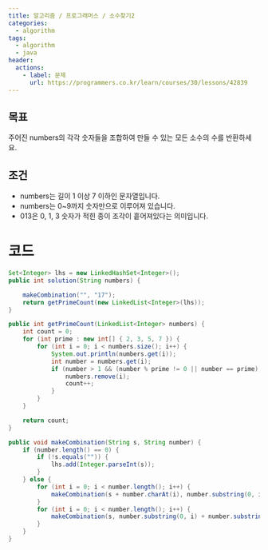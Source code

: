 ```yaml
---
title: 알고리즘 / 프로그래머스 / 소수찾기2
categories: 
  - algorithm
tags: 
  - algorithm
  - java
header:  
  actions:
    - label: 문제
      url: https://programmers.co.kr/learn/courses/30/lessons/42839
---
```

## 목표
주어진 numbers의 각각 숫자들을 조합하여 만들 수 있는 모든 소수의 수를 반환하세요.
 
## 조건
-   numbers는 길이 1 이상 7 이하인 문자열입니다.
-   numbers는 0~9까지 숫자만으로 이루어져 있습니다.
-   013은 0, 1, 3 숫자가 적힌 종이 조각이 흩어져있다는 의미입니다.

# 코드
```java
Set<Integer> lhs = new LinkedHashSet<Integer>();
public int solution(String numbers) {

    makeCombination("", "17");
    return getPrimeCount(new LinkedList<Integer>(lhs));
}

public int getPrimeCount(LinkedList<Integer> numbers) {
    int count = 0;
    for (int prime : new int[] { 2, 3, 5, 7 }) {
        for (int i = 0; i < numbers.size(); i++) {
            System.out.println(numbers.get(i));
            int number = numbers.get(i);
            if (number > 1 && (number % prime != 0 || number == prime)) {
                numbers.remove(i);
                count++;
            }
        }
    }

    return count;
}

public void makeCombination(String s, String number) {
    if (number.length() == 0) {
        if (!s.equals("")) {
            lhs.add(Integer.parseInt(s));
        }
    } else {
        for (int i = 0; i < number.length(); i++) {
            makeCombination(s + number.charAt(i), number.substring(0, i) + number.substring(i + 1, number.length()));
        }
        for (int i = 0; i < number.length(); i++) {
            makeCombination(s, number.substring(0, i) + number.substring(i + 1, number.length()));
        }
    }
}
```
<!--stackedit_data:
eyJoaXN0b3J5IjpbLTkxNTcxMDM5OSwxNzQ0OTg3Njg4XX0=
-->